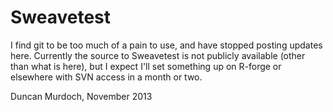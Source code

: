 Sweavetest
==========

I find git to be too much of a pain to use, and have stopped posting updates here.  Currently the source to Sweavetest
is not publicly available (other than what is here), but I expect I'll set something up on R-forge or elsewhere with
SVN access in a month or two.

Duncan Murdoch, November 2013
